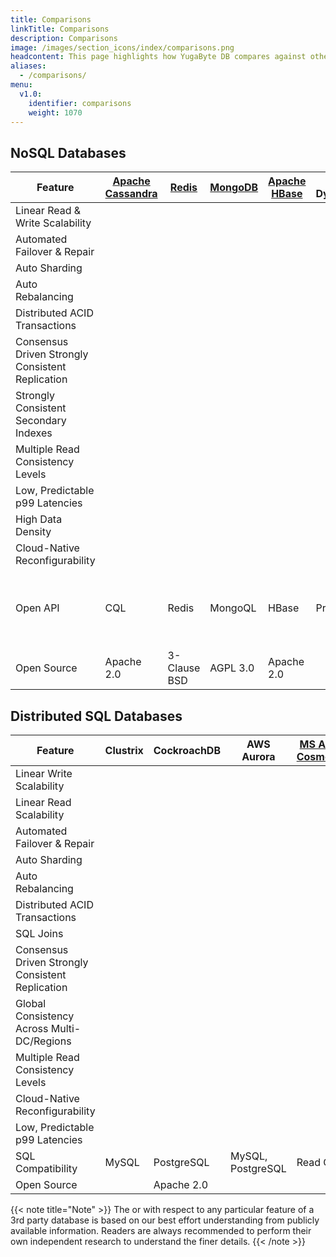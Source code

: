 ```yaml
---
title: Comparisons
linkTitle: Comparisons
description: Comparisons
image: /images/section_icons/index/comparisons.png
headcontent: This page highlights how YugaByte DB compares against other operational databases in the NoSQL and distributed SQL categories. Click on the database name in the table header to see a more detailed comparison.
aliases:
  - /comparisons/
menu:
  v1.0:
    identifier: comparisons
    weight: 1070
---
```


## NoSQL Databases

Feature | [Apache Cassandra](cassandra/) | [Redis](redis/) | [MongoDB](mongodb/) | [Apache HBase](hbase/) |AWS DynamoDB | [MS Azure CosmosDB](azure-cosmos/)| YugaByte DB
--------|-----------|-------|---------|--------|-------------|--------------|-----------------
Linear Read &amp; Write Scalability | <i class="fa fa-check"></i> |<i class="fa fa-times"></i>| <i class="fa fa-check"></i> |<i class="fa fa-check"></i>| <i class="fa fa-check"></i> | <i class="fa fa-check"></i> | <i class="fa fa-check"></i>
Automated Failover &amp; Repair | <i class="fa fa-check"></i> |<i class="fa fa-times"></i>| <i class="fa fa-check"></i> |<i class="fa fa-check"></i>|<i class="fa fa-check"></i> | <i class="fa fa-check"></i> | <i class="fa fa-check"></i>
Auto Sharding | <i class="fa fa-check"></i> |<i class="fa fa-times"></i>|<i class="fa fa-check"></i> |<i class="fa fa-check"></i>| <i class="fa fa-check"></i> | <i class="fa fa-check"></i> | <i class="fa fa-check"></i>
Auto Rebalancing | <i class="fa fa-check"></i> |<i class="fa fa-times"></i>| <i class="fa fa-check"></i> |<i class="fa fa-check"></i>|<i class="fa fa-check"></i> | <i class="fa fa-check"></i> | <i class="fa fa-check"></i> | <i class="fa fa-check"></i>
Distributed ACID Transactions | <i class="fa fa-times"></i> |<i class="fa fa-times"></i>| <i class="fa fa-times"></i> |<i class="fa fa-times"></i>| <i class="fa fa-times"></i> | <i class="fa fa-times"></i> | <i class="fa fa-check"></i>
Consensus Driven Strongly Consistent Replication | <i class="fa fa-times"></i> |<i class="fa fa-times"></i>| <i class="fa fa-times"></i> |<i class="fa fa-times"></i>| <i class="fa fa-times"></i> | <i class="fa fa-times"></i> | <i class="fa fa-check"></i>
Strongly Consistent Secondary Indexes | <i class="fa fa-times"></i> |<i class="fa fa-times"></i>| <i class="fa fa-times"></i> |<i class="fa fa-times"></i>| <i class="fa fa-times"></i> | <i class="fa fa-times"></i> | <i class="fa fa-check"></i>
Multiple Read Consistency Levels | <i class="fa fa-check"></i> |<i class="fa fa-times"></i>| <i class="fa fa-check"></i> |<i class="fa fa-times"></i>| <i class="fa fa-check"></i> | <i class="fa fa-check"></i> | <i class="fa fa-check"></i>
Low, Predictable p99 Latencies | <i class="fa fa-times"></i> |<i class="fa fa-check"></i>| <i class="fa fa-times"></i> |<i class="fa fa-times"></i>|<i class="fa fa-check"></i> | <i class="fa fa-check"></i> | <i class="fa fa-check"></i>
High Data Density| <i class="fa fa-times"></i> |<i class="fa fa-times"></i>| <i class="fa fa-times"></i> |<i class="fa fa-check"></i>| <i class="fa fa-times"></i> | <i class="fa fa-times"></i> | <i class="fa fa-check"></i>
Cloud-Native Reconfigurability | <i class="fa fa-times"></i> |<i class="fa fa-times"></i>| <i class="fa fa-times"></i> |<i class="fa fa-times"></i>| <i class="fa fa-check"></i> | <i class="fa fa-check"></i> | <i class="fa fa-check"></i>
Open API | CQL   |Redis| MongoQL |HBase| Proprietary | CQL, MongoQL | Cassandra-compatible YCQL, Redis-compatible YEDIS
Open Source | Apache 2.0 | 3-Clause BSD| AGPL 3.0 | Apache 2.0| <i class="fa fa-times"></i> | <i class="fa fa-times"></i> | Apache 2.0


## Distributed SQL Databases

Feature |  Clustrix | CockroachDB | AWS Aurora | [MS Azure CosmosDB](azure-cosmos/) | [Google Spanner](google-spanner/) | YugaByte DB
--------|---------|-------------|------------|----------------|----------------|-------------
Linear Write Scalability | <i class="fa fa-check"></i> |  <i class="fa fa-check"></i> | <i class="fa fa-times"></i> |<i class="fa fa-check">| <i class="fa fa-check"></i> | <i class="fa fa-check"></i>
Linear Read Scalability | <i class="fa fa-check"></i> |  <i class="fa fa-check"></i> | <i class="fa fa-check"></i> |<i class="fa fa-check">| <i class="fa fa-check"></i> | <i class="fa fa-check"></i>
Automated Failover &amp; Repair| <i class="fa fa-check"></i>| <i class="fa fa-check"></i> | <i class="fa fa-times"></i> |<i class="fa fa-check">| <i class="fa fa-check"></i> | <i class="fa fa-check"></i>
Auto Sharding  |<i class="fa fa-check"></i>| <i class="fa fa-check"></i> | <i class="fa fa-times"></i> |<i class="fa fa-check">| <i class="fa fa-check"></i> | <i class="fa fa-check"></i>
Auto Rebalancing |<i class="fa fa-check"></i>| <i class="fa fa-check"></i> | <i class="fa fa-times"></i> |<i class="fa fa-check">| <i class="fa fa-check"></i> | <i class="fa fa-check"></i>
Distributed ACID Transactions |<i class="fa fa-check"></i>| <i class="fa fa-check"></i> | <i class="fa fa-check"></i> |<i class="fa fa-times"></i>| <i class="fa fa-check"></i> | <i class="fa fa-check"></i>
SQL Joins|<i class="fa fa-check"></i>| <i class="fa fa-check"></i> | <i class="fa fa-check"></i> |<i class="fa fa-times"></i>| <i class="fa fa-check"></i> | <i class="fa fa-times"></i>
Consensus Driven Strongly Consistent Replication |<i class="fa fa-check"></i>| <i class="fa fa-check"></i> | <i class="fa fa-times"></i> |<i class="fa fa-times">| <i class="fa fa-check"></i> |<i class="fa fa-check"></i>
Global Consistency Across Multi-DC/Regions |<i class="fa fa-times"></i>| <i class="fa fa-check"></i> | <i class="fa fa-times"></i> |<i class="fa fa-times">| <i class="fa fa-check"></i> |<i class="fa fa-check"></i>
Multiple Read Consistency Levels | <i class="fa fa-times"></i> |<i class="fa fa-times"></i>| <i class="fa fa-times"></i> |<i class="fa fa-check"></i>| <i class="fa fa-times"></i> | <i class="fa fa-check"></i>
Cloud-Native Reconfigurability |<i class="fa fa-times"></i>| <i class="fa fa-check"></i> | <i class="fa fa-check"></i> |<i class="fa fa-check">| <i class="fa fa-check"></i> | <i class="fa fa-check"></i>
Low, Predictable p99 Latencies | <i class="fa fa-times"></i> |<i class="fa fa-times"></i>| <i class="fa fa-check"></i> |<i class="fa fa-check"></i>|<i class="fa fa-check"></i> | <i class="fa fa-check"></i> 
SQL Compatibility |MySQL| PostgreSQL | MySQL, PostgreSQL |Read Only| Read Only| PostgreSQL (BETA)
Open Source | <i class="fa fa-times"></i>| Apache 2.0 | <i class="fa fa-times"></i> | <i class="fa fa-times"></i>| <i class="fa fa-times"></i> | Apache 2.0


{{< note title="Note" >}}
The <i class="fa fa-check"></i> or <i class="fa fa-times"></i> with respect to any particular feature of a 3rd party database is based on our best effort understanding from publicly available information. Readers are always recommended to perform their own independent research to understand the finer details.
{{< /note >}}


